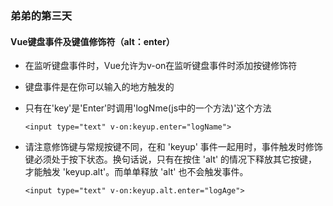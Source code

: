 ### 弟弟的第三天

#### Vue键盘事件及键值修饰符（alt：enter）

- 在监听键盘事件时，Vue允许为v-on在监听键盘事件时添加按键修饰符

- 键盘事件是在你可以输入的地方触发的

- 只有在'key'是'Enter'时调用'logNme(js中的一个方法)'这个方法

  `<input type="text" v-on:keyup.enter="logName">`

- 请注意修饰键与常规按键不同，在和 'keyup' 事件一起用时，事件触发时修饰键必须处于按下状态。换句话说，只有在按住 'alt' 的情况下释放其它按键，才能触发 'keyup.alt'。而单单释放 'alt' 也不会触发事件。

  `<input type="text" v-on:keyup.alt.enter="logAge">`

